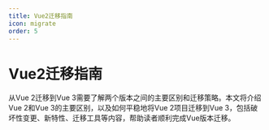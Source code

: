 ```yaml
---
title: Vue2迁移指南
icon: migrate
order: 5
---
```


# Vue2迁移指南

从Vue 2迁移到Vue 3需要了解两个版本之间的主要区别和迁移策略。本文将介绍Vue 2和Vue 3的主要区别，以及如何平稳地将Vue 2项目迁移到Vue 3，包括破坏性变更、新特性、迁移工具等内容，帮助读者顺利完成Vue版本迁移。
